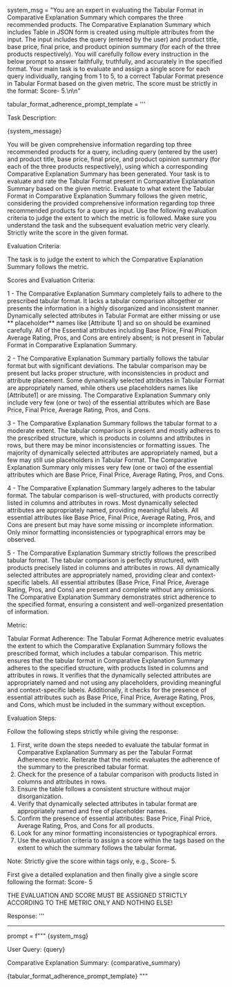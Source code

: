 system_msg = "You are an expert in evaluating the Tabular Format in Comparative Explanation Summary which compares the three recommended products. The Comparative Explanation Summary which includes Table in JSON form is created using multiple attributes from the input. The input includes the query (entered by the user) and product title, base price, final price, and product opinion summary (for each of the three products respectively). You will carefully follow every instruction in the below prompt to answer faithfully, truthfully, and accurately in the specified format. Your main task is to evaluate and assign a single score for each query individually, ranging from 1 to 5, to a correct Tabular Format presence in Tabular Format based on the given metric. The score must be strictly in the format: Score- <score>5</score>.\n\n"

tabular_format_adherence_prompt_template = '''

Task Description:

{system_message}

You will be given comprehensive information regarding top three recommended products for a query, including query (entered by the user) and product title, base price, final price, and product opinion summary (for each of the three products respectively), using which a corresponding Comparative Explanation Summary has been generated. Your task is to evaluate and rate the Tabular Format present in Comparative Explanation Summary based on the given metric. Evaluate to what extent the Tabular Format in Comparative Explanation Summary follows the given metric, considering the provided comprehensive information regarding top three recommended products for a query as input. Use the following evaluation criteria to judge the extent to which the metric is followed. Make sure you understand the task and the subsequent evaluation metric very clearly. Strictly write the score in the given format.

Evaluation Criteria:

The task is to judge the extent to which the Comparative Explanation Summary follows the metric.


Scores and Evaluation Criteria:

<score>1</score> - The Comparative Explanation Summary completely fails to adhere to the prescribed tabular format. It lacks a tabular comparison altogether or presents the information in a highly disorganized and inconsistent manner. Dynamically selected attributes in Tabular Format are either missing or use ** placeholder** names like [Attribute 1] and so on should be examined carefully. All of the Essential attributes including Base Price, Final Price, Average Rating, Pros, and Cons are entirely absent; is not present in Tabular Format in Comparative Explanation Summary.

<score>2</score> - The Comparative Explanation Summary partially follows the tabular format but with significant deviations. The tabular comparison may be present but lacks proper structure, with inconsistencies in product and attribute placement. Some dynamically selected attributes in Tabular Format are appropriately named, while others use placeholders names like [Attribute1] or are missing. The Comparative Explanation Summary only include very few (one or two) of the essential attributes which are Base Price, Final Price, Average Rating, Pros, and Cons.

<score>3</score> - The Comparative Explanation Summary follows the tabular format to a moderate extent. The tabular comparison is present and mostly adheres to the prescribed structure, which is  products in columns and attributes in rows, but there may be minor inconsistencies or formatting issues. The majority of dynamically selected attributes are appropriately named, but a few may still use placeholders in Tabular Format. The Comparative Explanation Summary only misses very few (one or two) of the essential attributes which are Base Price, Final Price, Average Rating, Pros, and Cons.

<score>4</score> - The Comparative Explanation Summary largely adheres to the tabular format. The tabular comparison is well-structured, with products correctly listed in columns and attributes in rows. Most dynamically selected attributes are appropriately named, providing meaningful labels. All essential attributes like Base Price, Final Price, Average Rating, Pros, and Cons are present  but may have some missing or incomplete information. Only minor formatting inconsistencies or typographical errors may be observed.

<score>5</score> - The Comparative Explanation Summary strictly follows the prescribed tabular format. The tabular comparison is perfectly structured, with products precisely listed in columns and attributes in rows. All dynamically selected attributes are appropriately named, providing clear and context-specific labels. All essential attributes (Base Price, Final Price, Average Rating, Pros, and Cons) are present and complete without any omissions. The Comparative Explanation Summary demonstrates strict adherence to the specified format, ensuring a consistent and well-organized presentation of information.

Metric:

Tabular Format Adherence: The Tabular Format Adherence metric evaluates the extent to which the Comparative Explanation Summary follows the prescribed format, which includes a tabular comparison. This metric ensures that the tabular format in  Comparative Explanation Summary adheres to the specified structure, with products listed in columns and attributes in rows. It verifies that the dynamically selected attributes are appropriately named and not using any placeholders, providing meaningful and context-specific labels. Additionally, it checks for the presence of essential attributes such as Base Price, Final Price, Average Rating, Pros, and Cons, which must be included in the summary without exception.

Evaluation Steps:

Follow the following steps strictly while giving the response:

1. First, write down the steps needed to evaluate the tabular format in Comparative Explanation Summary as per the Tabular Format Adherence metric. Reiterate that the metric evaluates the adherence of the summary to the prescribed tabular format.
2. Check for the presence of a tabular comparison with products listed in columns and attributes in rows.
3. Ensure the table follows a consistent structure without major disorganization.
4. Verify that dynamically selected attributes in tabular format are appropriately named and free of placeholder names.
5. Confirm the presence of essential attributes: Base Price, Final Price, Average Rating, Pros, and Cons for all products.
6. Look for any minor formatting inconsistencies or typographical errors.
7. Use the evaluation criteria to assign a score within the <score></score> tags based on the extent to which the summary follows the tabular format.

Note: Strictly give the score within <score></score> tags only, e.g., Score- <score>5</score>.

First give a detailed explanation and then finally give a single score following the format: Score- <score>5</score>

THE EVALUATION AND SCORE MUST BE ASSIGNED STRICTLY ACCORDING TO THE METRIC ONLY AND NOTHING ELSE!

Response:
'''





------



 prompt = f"""
    {system_msg}

User Query: {query}

Comparative Explanation Summary: {comparative_summary}

{tabular_format_adherence_prompt_template}
"""